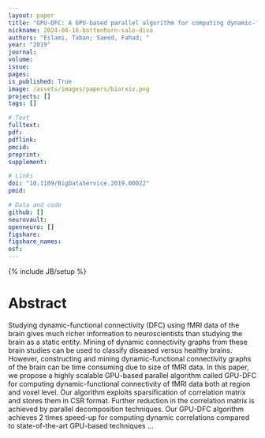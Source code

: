 ```yaml
---
layout: paper
title: "GPU-DFC: A GPU-based parallel algorithm for computing dynamic-functional connectivity of big fMRI data"
nickname: 2024-04-16-bottenhorn-salo-diva
authors: "Eslami, Taban; Saeed, Fahad; "
year: "2019"
journal: 
volume: 
issue:
pages: 
is_published: True
image: /assets/images/papers/biorxiv.png
projects: []
tags: []

# Text
fulltext:
pdf:
pdflink:
pmcid:
preprint: 
supplement:

# Links
doi: "10.1109/BigDataService.2019.00022"
pmid:

# Data and code
github: []
neurovault:
openneuro: []
figshare:
figshare_names:
osf:
---
```

{% include JB/setup %}

# Abstract

Studying dynamic-functional connectivity (DFC) using fMRI data of the brain gives much richer information to neuroscientists than studying the brain as a static entity. Mining of dynamic connectivity graphs from these brain studies can be used to classify diseased versus healthy brains. However, constructing and mining dynamic-functional connectivity graphs of the brain can be time consuming due to size of fMRI data. In this paper, we propose a highly scalable GPU-based parallel algorithm called GPU-DFC for computing dynamic-functional connectivity of fMRI data both at region and voxel level. Our algorithm exploits sparsification of correlation matrix and stores them in CSR format. Further reduction in the correlation matrix is achieved by parallel decomposition techniques. Our GPU-DFC algorithm achieves 2 times speed-up for computing dynamic correlations compared to state-of-the-art GPU-based techniques …
